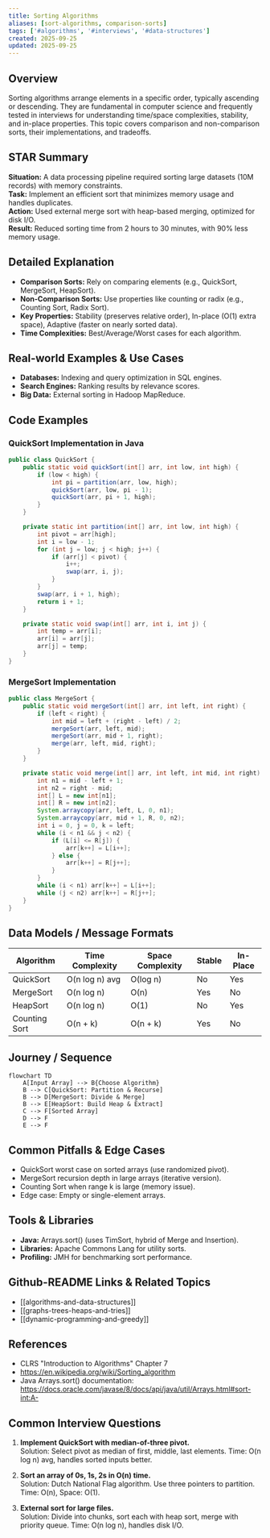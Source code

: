 ```yaml
---
title: Sorting Algorithms
aliases: [sort-algorithms, comparison-sorts]
tags: ['#algorithms', '#interviews', '#data-structures']
created: 2025-09-25
updated: 2025-09-25
---
```


## Overview
Sorting algorithms arrange elements in a specific order, typically ascending or descending. They are fundamental in computer science and frequently tested in interviews for understanding time/space complexities, stability, and in-place properties. This topic covers comparison and non-comparison sorts, their implementations, and tradeoffs.

## STAR Summary
**Situation:** A data processing pipeline required sorting large datasets (10M records) with memory constraints.  
**Task:** Implement an efficient sort that minimizes memory usage and handles duplicates.  
**Action:** Used external merge sort with heap-based merging, optimized for disk I/O.  
**Result:** Reduced sorting time from 2 hours to 30 minutes, with 90% less memory usage.

## Detailed Explanation
- **Comparison Sorts:** Rely on comparing elements (e.g., QuickSort, MergeSort, HeapSort).
- **Non-Comparison Sorts:** Use properties like counting or radix (e.g., Counting Sort, Radix Sort).
- **Key Properties:** Stability (preserves relative order), In-place (O(1) extra space), Adaptive (faster on nearly sorted data).
- **Time Complexities:** Best/Average/Worst cases for each algorithm.

## Real-world Examples & Use Cases
- **Databases:** Indexing and query optimization in SQL engines.
- **Search Engines:** Ranking results by relevance scores.
- **Big Data:** External sorting in Hadoop MapReduce.

## Code Examples
### QuickSort Implementation in Java
```java
public class QuickSort {
    public static void quickSort(int[] arr, int low, int high) {
        if (low < high) {
            int pi = partition(arr, low, high);
            quickSort(arr, low, pi - 1);
            quickSort(arr, pi + 1, high);
        }
    }

    private static int partition(int[] arr, int low, int high) {
        int pivot = arr[high];
        int i = low - 1;
        for (int j = low; j < high; j++) {
            if (arr[j] < pivot) {
                i++;
                swap(arr, i, j);
            }
        }
        swap(arr, i + 1, high);
        return i + 1;
    }

    private static void swap(int[] arr, int i, int j) {
        int temp = arr[i];
        arr[i] = arr[j];
        arr[j] = temp;
    }
}
```

### MergeSort Implementation
```java
public class MergeSort {
    public static void mergeSort(int[] arr, int left, int right) {
        if (left < right) {
            int mid = left + (right - left) / 2;
            mergeSort(arr, left, mid);
            mergeSort(arr, mid + 1, right);
            merge(arr, left, mid, right);
        }
    }

    private static void merge(int[] arr, int left, int mid, int right) {
        int n1 = mid - left + 1;
        int n2 = right - mid;
        int[] L = new int[n1];
        int[] R = new int[n2];
        System.arraycopy(arr, left, L, 0, n1);
        System.arraycopy(arr, mid + 1, R, 0, n2);
        int i = 0, j = 0, k = left;
        while (i < n1 && j < n2) {
            if (L[i] <= R[j]) {
                arr[k++] = L[i++];
            } else {
                arr[k++] = R[j++];
            }
        }
        while (i < n1) arr[k++] = L[i++];
        while (j < n2) arr[k++] = R[j++];
    }
}
```

## Data Models / Message Formats
| Algorithm | Time Complexity | Space Complexity | Stable | In-Place |
|-----------|-----------------|------------------|--------|----------|
| QuickSort | O(n log n) avg | O(log n) | No | Yes |
| MergeSort | O(n log n) | O(n) | Yes | No |
| HeapSort | O(n log n) | O(1) | No | Yes |
| Counting Sort | O(n + k) | O(n + k) | Yes | No |

## Journey / Sequence
```mermaid
flowchart TD
    A[Input Array] --> B{Choose Algorithm}
    B --> C[QuickSort: Partition & Recurse]
    B --> D[MergeSort: Divide & Merge]
    B --> E[HeapSort: Build Heap & Extract]
    C --> F[Sorted Array]
    D --> F
    E --> F
```

## Common Pitfalls & Edge Cases
- QuickSort worst case on sorted arrays (use randomized pivot).
- MergeSort recursion depth in large arrays (iterative version).
- Counting Sort when range k is large (memory issue).
- Edge case: Empty or single-element arrays.

## Tools & Libraries
- **Java:** Arrays.sort() (uses TimSort, hybrid of Merge and Insertion).
- **Libraries:** Apache Commons Lang for utility sorts.
- **Profiling:** JMH for benchmarking sort performance.

## Github-README Links & Related Topics
- [[algorithms-and-data-structures]]
- [[graphs-trees-heaps-and-tries]]
- [[dynamic-programming-and-greedy]]

## References
- CLRS "Introduction to Algorithms" Chapter 7
- https://en.wikipedia.org/wiki/Sorting_algorithm
- Java Arrays.sort() documentation: https://docs.oracle.com/javase/8/docs/api/java/util/Arrays.html#sort-int:A-

## Common Interview Questions
1. **Implement QuickSort with median-of-three pivot.**  
   Solution: Select pivot as median of first, middle, last elements. Time: O(n log n) avg, handles sorted inputs better.

2. **Sort an array of 0s, 1s, 2s in O(n) time.**  
   Solution: Dutch National Flag algorithm. Use three pointers to partition. Time: O(n), Space: O(1).

3. **External sort for large files.**  
   Solution: Divide into chunks, sort each with heap sort, merge with priority queue. Time: O(n log n), handles disk I/O.